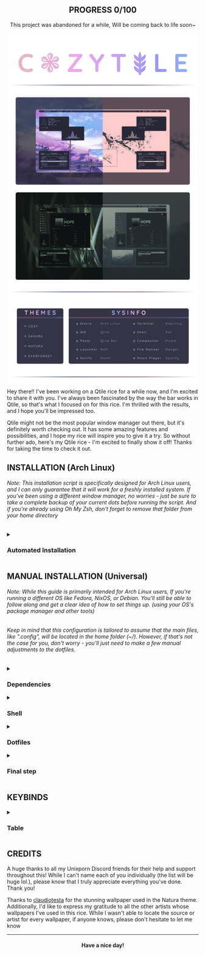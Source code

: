 <div align="center">

## PROGRESS 0/100
This project was abandoned for a while, Will be coming back to life soon~
</div>


<a href='#'><img align="center" src="./Assets/preview.png" alt="Cozytile"></a>


<div align="left">

Hey there!! I've been working on a Qtile rice for a while now, and I'm excited to share it with you. I've always been fascinated by the way the bar works in Qtile, so that's what I focused on for this rice. I'm thrilled with the results, and I hope you'll be impressed too.

  Qtile might not be the most popular window manager out there, but it's definitely worth checking out. It has some amazing features and possibilities, and I hope my rice will inspire you to give it a try. So without further ado, here's my Qtile rice - I'm excited to finally show it off! Thanks for taking the time to check it out.

</div>

<div align="left">

## INSTALLATION  (Arch Linux)
</div>

###### Note: This installation script is specifically designed for Arch Linux users, and I can only guarantee that it will work for a freshly installed system. If you've been using a different window manager, no worries - just be sure to take a complete backup of your current dots before running the script. And if you're already using Oh My Zsh, don't forget to remove that folder from your home directory

<details>
<summary><h3>Automated Installation </h3></summary>

- Clone the repo and cd into the cloned folder.
```sh
git clone https://github.com/Darkkal44/Cozytile 
cd Cozytile
```
###### Now that you're in the cloned folder, it's time to run the script

- Make the script executable
```sh
chmod +x install.sh
```

- Run the script

```sh 
./install.sh
```

###### Once the script finishes its work and launches SDDM, it's time to choose Qtile from the WM selector and dive right into the Amazing world of Qtile!
</details>

<div align="left">

## MANUAL INSTALLATION (Universal)
</div>

###### Note: While this guide is primarily intended for Arch Linux users, If you're running a different OS like Fedora, NixOS, or Debian. You'll still be able to follow along and get a clear idea of how to set things up. (using your OS's package manager and other tools)
######          Keep in mind that this configuration is tailored to assume that the main files, like ".config", will be located in the home folder (~/). However, if that's not the case for you, don't worry - you'll just need to make a few manual adjustments to the dotfiles.

<details>
<summary><h3>Dependencies</h3></summary>

###### To get started, let's make sure we have all the necessary prerequisites. In this case, I'm using Paru as the AUR helper, but keep in mind that your system may require a different approach. 

- Installation using paru

```sh 
paru -Syu base-devel qtile python-psutil pywal-git feh picom-jonaburg-fix dunst zsh starship playerctl brightnessctl alacritty pfetch thunar rofi ranger cava pulseaudio alsa-utils neovim vim git sddm --noconfirm --needed

```
- Fonts required for the bar and other utils

 ➺ Any nerd font

 ➺ [JetBrains Mono](https://www.jetbrains.com/lp/mono/)

###### Download the zip files for these fonts, extract them and put them into ``.local/share/fonts/`` or ``/usr/share/fonts/``

</details>


<details>
<summary><h3>Shell</h3></summary>

##### Next step is to install and setup the shell. 

- Change the default shell to Zsh
```sh 
chsh -s $(which zsh)
```

- Setting up Oh-my-zsh & plugins
```sh 
sh -c "$(curl -fsSL https://raw.githubusercontent.com/ohmyzsh/ohmyzsh/master/tools/install.sh)" "" --unattended 
git clone https://github.com/zsh-users/zsh-autosuggestions ${ZSH_CUSTOM:-~/.oh-my-zsh/custom}/plugins/zsh-autosuggestions
git clone https://github.com/zsh-users/zsh-syntax-highlighting.git ${ZSH_CUSTOM:-~/.oh-my-zsh/custom}/plugins/zsh-syntax-highlighting
```

</details>

<details>
<summary><h3>Dotfiles</h3></summary>

###### With all the necessary prerequisites now installed, the next step is to replicate my setup by copying the dotfiles

- Clone the repo and cd into the cloned folder.
```sh
git clone https://github.com/Darkkal44/Cozytile 
cd Cozytile
```

###### Now that you're in the cloned folder, it's time to copy those files over to your home directory.

- Copy the files using cp
```sh
cp -R ./. ~/
```

</details>

<details>
<summary><h3>Final step</h3></summary>

###### Now that you're done with copying the dotfiles, it's time to hop into Qtile. This requires installing a display manager like sddm. Here are the steps to install sddm:

- Install it using paru
```sh
paru -Sy sddm
```

- Enable and start sddm

```sh
sudo systemctl enable sddm && sudo systemctl start sddm
```
###### Now that you're in the login screen of sddm, just select Qtile from wm selector, then login with your root password! viola ✨ 

- Enjoy!

##### Congratulations! You have successfully replicated my setup! Feel free to experiment with the configurations and enjoy!!!

</details>


<div align= "left">

## KEYBINDS

</div>

<details>
<summary><h3>Table</h3></summary>

| Key                                                                                                                                                         | Bind                                              |
|:------------------------------------------------------------------------------------------------------------------------------------------------------------|:--------------------------------------------------|
|                                                                                                                                                             |                                                   |
| Qtile Defaults                                                                                                                                              |                                                   |
|                                                                                                                                                             |                                                   |
| <kbd>super</kbd> + <kbd>h</kbd>                                                                                                                             | Move focus to left                                |
| <kbd>super</kbd> + <kbd>l</kbd>                                                                                                                             | Move focus to right                               |
| <kbd>super</kbd> + <kbd>j</kbd>                                                                                                                             | Move focus to down                                |
| <kbd>super</kbd> + <kbd>k</kbd>                                                                                                                             | Move focus to up                                  |
| <kbd>super</kbd> + <kbd>space</kbd>                                                                                                                         | Move window focus to other window                 |
| <kbd>super</kbd> + <kbd>control</kbd> + <kbd>h</kbd>                                                                                                        | Move window to the left                           |
| <kbd>super</kbd> + <kbd>control</kbd> + <kbd>l</kbd>                                                                                                        | Move window to the right                          |   
| <kbd>super</kbd> + <kbd>control</kbd> + <kbd>j</kbd>                                                                                                        | Move window to the down                           |
| <kbd>super</kbd> + <kbd>control</kbd> + <kbd>k</kbd>                                                                                                        | Move window to the up                             |
| <kbd>super</kbd> + <kbd>shift</kbd> + <kbd>h</kbd>                                                                                                          | Grow windows to the left                          |
| <kbd>super</kbd> + <kbd>shift</kbd> + <kbd>l</kbd>                                                                                                          | Grow windows to the right                         |
| <kbd>super</kbd> + <kbd>shift</kbd> + <kbd>j</kbd>                                                                                                          | Grow windows to the down                          |
| <kbd>super</kbd> + <kbd>shift</kbd> + <kbd>k</kbd>                                                                                                          | Grow windows to the up                            |
| <kbd>super</kbd> + <kbd>n</kbd>                                                                                                                             | Reset all window sizes                            |
| <kbd>super</kbd> + <kbd>f</kbd>                                                                                                                             | Toggle fullscreen                                 |
| <kbd>super</kbd> + <kbd>shift</kbd> + <kbd>Return</kbd>                                                                                                     | Toggle between split and unsplit sides of stack   |
| <kbd>super</kbd> + <kbd>Tab</kbd>                                                                                                                           | Toggle between layouts                            |
| <kbd>super</kbd> + <kbd>Control</kbd> + <kbd>r</kbd>                                                                                                        | Restart Qtile                                     |
| <kbd>super</kbd> + <kbd>Control</kbd> + <kbd>q</kbd>                                                                                                        | Shutdown Qtile                                    |
|                                                                                                                                                             |                                                   |
| Custom                                                                                                                                                      |                                                   |
|                                                                                                                                                             |                                                   |
| <kbd>super</kbd> + <kbd>Return</kbd>                                                                                                                        | Launch Terminal                                   |
| <kbd>super</kbd> + <kbd>c</kbd>                                                                                                                             | Close/Kill focused window                         |
| <kbd>super</kbd> + <kbd>r</kbd>                                                                                                                             | App launcher/ Rofi Drun                           |
| <kbd>super</kbd> + <kbd>p</kbd>                                                                                                                             | Rofi Powermenu                                    |
| <kbd>super</kbd> + <kbd>t</kbd>                                                                                                                             | **Rofi Theme_switcher**                             |
| <kbd>super</kbd> + <kbd>e</kbd>                                                                                                                             | Thunar File manager                               |
| <kbd>super</kbd> + <kbd>s</kbd>                                                                                                                             | Flameshot (Screenshot)                            |
| <kbd>super</kbd> + <kbd>h</kbd>                                                                                                                             | Roficlip                                          |





</details>


<div align="left">

## CREDITS

A huge thanks to all my Unixporn Discord friends for their help and support throughout this! While I can't name each of you individually (the list will be huge lol.), please know that I truly appreciate everything you've done. Thank you!
 
Thanks to [claudiotesta](https://unsplash.com/@claudiotesta) for the stunning wallpaper used in the Natura theme. Additionally, I'd like to express my gratitude to all the other artists whose wallpapers I've used in this rice. While I wasn't able to locate the source or artist for every wallpaper, if anyone knows, please don't hesitate to let me know


</div>

---

<div align="center">

#### Have a nice day!

</div>

